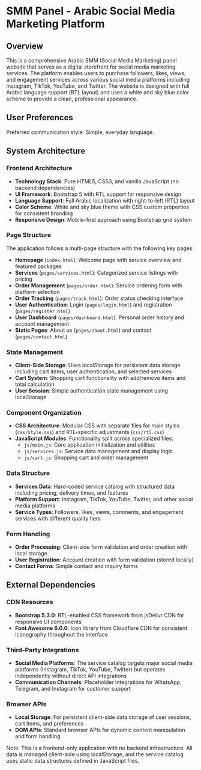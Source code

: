 # SMM Panel - Arabic Social Media Marketing Platform

## Overview

This is a comprehensive Arabic SMM (Social Media Marketing) panel website that serves as a digital storefront for social media marketing services. The platform enables users to purchase followers, likes, views, and engagement services across various social media platforms including Instagram, TikTok, YouTube, and Twitter. The website is designed with full Arabic language support (RTL layout) and uses a white and sky blue color scheme to provide a clean, professional appearance.

## User Preferences

Preferred communication style: Simple, everyday language.

## System Architecture

### Frontend Architecture
- **Technology Stack**: Pure HTML5, CSS3, and vanilla JavaScript (no backend dependencies)
- **UI Framework**: Bootstrap 5 with RTL support for responsive design
- **Language Support**: Full Arabic localization with right-to-left (RTL) layout
- **Color Scheme**: White and sky blue theme with CSS custom properties for consistent branding
- **Responsive Design**: Mobile-first approach using Bootstrap grid system

### Page Structure
The application follows a multi-page structure with the following key pages:
- **Homepage** (`index.html`): Welcome page with service overview and featured packages
- **Services** (`pages/services.html`): Categorized service listings with pricing
- **Order Management** (`pages/order.html`): Service ordering form with platform selection
- **Order Tracking** (`pages/track.html`): Order status checking interface
- **User Authentication**: Login (`pages/login.html`) and registration (`pages/register.html`)
- **User Dashboard** (`pages/dashboard.html`): Personal order history and account management
- **Static Pages**: About us (`pages/about.html`) and contact (`pages/contact.html`)

### State Management
- **Client-Side Storage**: Uses localStorage for persistent data storage including cart items, user authentication, and selected services
- **Cart System**: Shopping cart functionality with add/remove items and total calculation
- **User Session**: Simple authentication state management using localStorage

### Component Organization
- **CSS Architecture**: Modular CSS with separate files for main styles (`css/style.css`) and RTL-specific adjustments (`css/rtl.css`)
- **JavaScript Modules**: Functionality split across specialized files:
  - `js/main.js`: Core application initialization and utilities
  - `js/services.js`: Service data management and display logic
  - `js/cart.js`: Shopping cart and order management

### Data Structure
- **Services Data**: Hard-coded service catalog with structured data including pricing, delivery times, and features
- **Platform Support**: Instagram, TikTok, YouTube, Twitter, and other social media platforms
- **Service Types**: Followers, likes, views, comments, and engagement services with different quality tiers

### Form Handling
- **Order Processing**: Client-side form validation and order creation with local storage
- **User Registration**: Account creation with form validation (stored locally)
- **Contact Forms**: Simple contact and inquiry forms

## External Dependencies

### CDN Resources
- **Bootstrap 5.3.0**: RTL-enabled CSS framework from jsDelivr CDN for responsive UI components
- **Font Awesome 6.0.0**: Icon library from Cloudflare CDN for consistent iconography throughout the interface

### Third-Party Integrations
- **Social Media Platforms**: The service catalog targets major social media platforms (Instagram, TikTok, YouTube, Twitter) but operates independently without direct API integrations
- **Communication Channels**: Placeholder integrations for WhatsApp, Telegram, and Instagram for customer support

### Browser APIs
- **Local Storage**: For persistent client-side data storage of user sessions, cart items, and preferences
- **DOM APIs**: Standard browser APIs for dynamic content manipulation and form handling

Note: This is a frontend-only application with no backend infrastructure. All data is managed client-side using localStorage, and the service catalog uses static data structures defined in JavaScript files.
